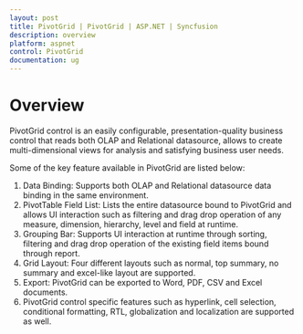```yaml
---
layout: post
title: PivotGrid | PivotGrid | ASP.NET | Syncfusion
description: overview 
platform: aspnet
control: PivotGrid
documentation: ug
---
```

# Overview

PivotGrid control is an easily configurable, presentation-quality business control that reads both OLAP and Relational datasource, allows to create multi-dimensional views for analysis and satisfying business user needs.

Some of the key feature available in PivotGrid are listed below:

1. Data Binding: Supports both OLAP and Relational datasource data binding in the same environment. 
2. PivotTable Field List: Lists the entire datasource bound to PivotGrid and allows UI interaction such as filtering and drag drop operation of any measure, dimension, hierarchy, level and field at runtime.  
3. Grouping Bar: Supports UI interaction at runtime through sorting, filtering and drag drop operation of the existing field items bound through report. 
4. Grid Layout: Four different layouts such as normal, top summary, no summary and excel-like layout are supported.
5. Export: PivotGrid can be exported to Word, PDF, CSV and Excel documents.
6. PivotGrid control specific features such as hyperlink, cell selection, conditional formatting, RTL, globalization and localization are supported as well.  

